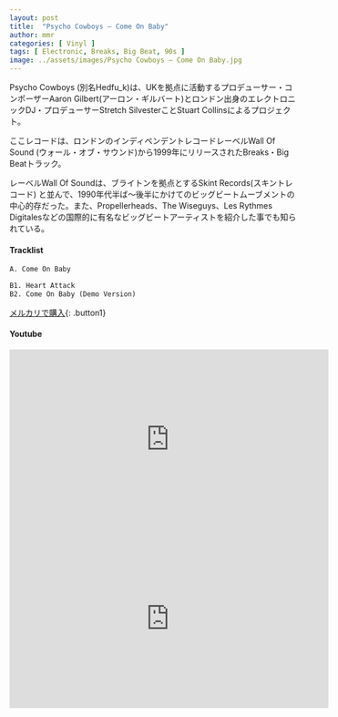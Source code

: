 ```yaml
---
layout: post
title:  "Psycho Cowboys – Come On Baby"
author: mmr
categories: [ Vinyl ]
tags: [ Electronic, Breaks, Big Beat, 90s ]
image: ../assets/images/Psycho Cowboys – Come On Baby.jpg
---
```


Psycho Cowboys (別名Hedfu_k)は、UKを拠点に活動するプロデューサー・コンポーザーAaron Gilbert(アーロン・ギルバート)とロンドン出身のエレクトロニックDJ・プロデューサーStretch SilvesterことStuart Collinsによるプロジェクト。


ここレコードは、ロンドンのインディペンデントレコードレーベルWall Of Sound (ウォール・オブ・サウンド)から1999年にリリースされたBreaks・Big Beatトラック。

レーベルWall Of Soundは、ブライトンを拠点とするSkint Records(スキントレコード) と並んで、1990年代半ば〜後半にかけてのビッグビートムーブメントの中心的存だった。また、Propellerheads、The Wiseguys、Les Rythmes Digitalesなどの国際的に有名なビッグビートアーティストを紹介した事でも知られている。

#### Tracklist
```md
A. Come On Baby

B1. Heart Attack
B2. Come On Baby (Demo Version)
```

[メルカリで購入](https://jp.mercari.com/item/m23010832110?afid=6142608987){: .button1}

#### Youtube
<iframe width="560" height="315" src="https://www.youtube.com/embed/veUq6vz7smo?si=G4xuKAL_vvudQDVK" title="YouTube video player" frameborder="0" allow="accelerometer; autoplay; clipboard-write; encrypted-media; gyroscope; picture-in-picture; web-share" referrerpolicy="strict-origin-when-cross-origin" allowfullscreen></iframe>

<iframe width="560" height="315" src="https://www.youtube.com/embed/0aQt4eo2ndo?si=uY9BurMwAWqi6AlP" title="YouTube video player" frameborder="0" allow="accelerometer; autoplay; clipboard-write; encrypted-media; gyroscope; picture-in-picture; web-share" referrerpolicy="strict-origin-when-cross-origin" allowfullscreen></iframe>